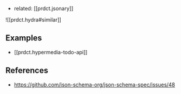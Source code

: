 
- related: [[prdct.jsonary]]

![[prdct.hydra#similar]]

## Examples

- [[prdct.hypermedia-todo-api]] 

## References

- https://github.com/json-schema-org/json-schema-spec/issues/48